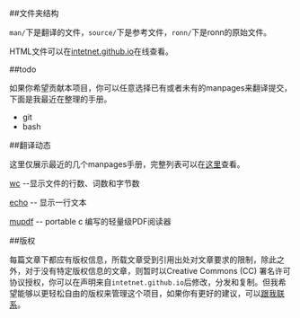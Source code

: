 ##文件夹结构

`man/`下是翻译的文件，`source/`下是参考文件，`ronn/`下是ronn的原始文件。

HTML文件可以在[intetnet.github.io](intetnet.github.io)在线查看。

##todo

如果你希望贡献本项目，你可以任意选择已有或者未有的manpages来翻译提交，下面是我最近在整理的手册。

* git
* bash

##翻译动态

这里仅展示最近的几个manpages手册，完整列表可以在[这里](intetnet.github.io/list.html)查看。

[wc](./wc.1.html) --显示文件的行数、词数和字节数

[echo](./echo.1.html) 	-- 显示一行文本 

[mupdf](./mupdf.1.html) -- portable c 编写的轻量级PDF阅读器

##版权

每篇文章下都应有版权信息，所载文章受到引用出处对文章要求的限制，除此之外，对于没有特定版权信息的文章，则暂时以Creative Commons (CC) 署名许可协议授权，你可以在声明来自`intetnet.github.io`后修改，分发和复制。但我希望能够以更轻松自由的版权来管理这个项目，如果你有更好的建议，可以[跟我联系](yanpenn@outlook.com)。

